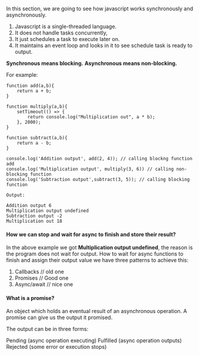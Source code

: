 In this section, we are going to see how javascript works synchronously and asynchronously.

1) Javascript is a single-threaded language. 
2) It does not handle tasks concurrently, 
3) It just schedules a task to execute later on. 
4) It maintains an event loop and looks in it to see schedule task is ready to output.

**Synchronous means blocking.**
**Asynchronous means non-blocking.**

For example:
```
function add(a,b){
    return a + b;
}

function multiply(a,b){
    setTimeout(() => {
        return console.log("Multiplication out", a * b);
    }, 2000);
}

function subtract(a,b){
    return a - b;
}

console.log('Addition output', add(2, 4)); // calling blockng function add
console.log('Multiplication output', multiply(3, 6)) // calling non-blocking function
console.log('Subtraction output',subtract(3, 5)); // calling blocking function

Output:

Addition output 6
Multiplication output undefined
Subtraction output -2
Multiplication out 18
```

#### How we can stop and wait for async to finish and store their result?

In the above example we got **Multiplication output undefined**, the reason is the program does not wait for output.
How to wait for async functions to finish and assign their output value
we have three patterns to achieve this:

1) Callbacks // old one
2) Promises // Good one
3) Async/await // nice one

#### What is a promise?

An object which holds an eventual result of an asynchronous operation.
A promise can give us the output it promised.

The output can be in three forms:

Pending (async operation executing)
Fulfilled (async operation outputs)
Rejected (some error or execution stops)
